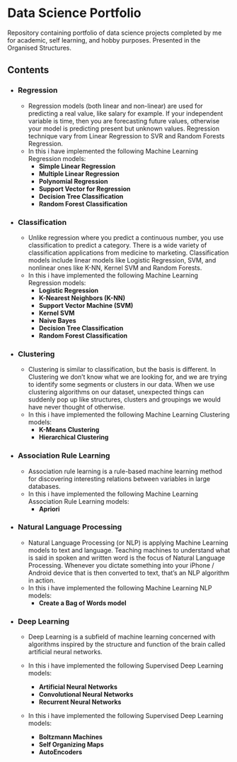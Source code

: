 # Data Science Portfolio
Repository containing portfolio of data science projects completed by me for academic, self learning, and hobby purposes. Presented in the Organised Structures.


## Contents

- ### Regression
	- Regression models (both linear and non-linear) are used for predicting a real value, like salary for example. If your independent variable is time, then you are forecasting future values, otherwise your model is predicting present but unknown values. Regression technique vary from Linear Regression to SVR and Random Forests Regression.
	-  In this i have implemented the following Machine Learning Regression models:
      	-   __Simple Linear Regression__
      	-   __Multiple Linear Regression__
      	-   __Polynomial Regression__
      	-   __Support Vector for Regression__
      	-   __Decision Tree Classification__
      	-   __Random Forest Classification__
      
- ### Classification
	- Unlike regression where you predict a continuous number, you use classification to predict a category. There is a wide variety of classification applications from medicine to marketing. Classification models include linear models like Logistic Regression, SVM, and nonlinear ones like K-NN, Kernel SVM and Random Forests.
	-  In this i have implemented the following Machine Learning Regression models:
      	-   __Logistic Regression__
      	-   __K-Nearest Neighbors (K-NN)__
      	-   __Support Vector Machine (SVM)__
      	-   __Kernel SVM__
      	-   __Naive Bayes__
      	-   __Decision Tree Classification__
      	-   __Random Forest Classification__
      
- ### Clustering
	- Clustering is similar to classification, but the basis is different. In Clustering we don’t know what we are looking for, and we are trying to identify some segments or clusters in our data. When we use clustering algorithms on our dataset, unexpected things can suddenly pop up like structures, clusters and groupings we would have never thought of otherwise.
	-  In this i have implemented the following Machine Learning Clustering models:
     	-    __K-Means Clustering__
        -    __Hierarchical Clustering__
        
- ### Association Rule Learning
	- Association rule learning is a rule-based machine learning method for discovering interesting relations between variables in large databases.
	-  In this i have implemented the following Machine Learning Association Rule Learning models:
       	-  __Apriori__
      
- ### Natural Language Processing
	- Natural Language Processing (or NLP) is applying Machine Learning models to text and language. Teaching machines to understand what is said in spoken and written word is the focus of Natural Language Processing. Whenever you dictate something into your iPhone / Android device that is then converted to text, that’s an NLP algorithm in action.
	-  In this i have implemented the following Machine Learning NLP models:
      	-  __Create a Bag of Words model__  
	
- ### Deep Learning
	- Deep Learning is a subfield of machine learning concerned with algorithms inspired by the structure and function of the brain called artificial neural networks.
	-  In this i have implemented the following Supervised Deep Learning models:
      	-   __Artificial Neural Networks__
      	-   __Convolutional Neural Networks__
      	-   __Recurrent Neural Networks__
      	
	-  In this i have implemented the following Supervised Deep Learning models:
      	-   __Boltzmann Machines__
      	-   __Self Organizing Maps__
      	-   __AutoEncoders__
	
      
